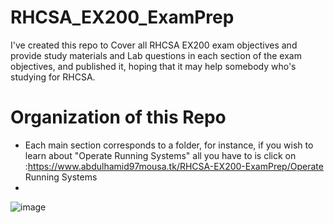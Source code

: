 # RHCSA_EX200_ExamPrep
I've created this repo to Cover all RHCSA EX200 exam objectives and provide study materials and Lab questions in each section of the exam objectives, and published it, hoping that it may help somebody who's studying for RHCSA.

# Organization of this Repo
- Each main section corresponds to a folder, for instance, if you wish to learn about "Operate Running Systems" all you have to is click on :https://www.abdulhamid97mousa.tk/RHCSA-EX200-ExamPrep/Operate Running Systems
-  

![image](https://user-images.githubusercontent.com/80536675/198844372-82007e44-bca7-4b6b-a69d-ee15ece0055c.png)

